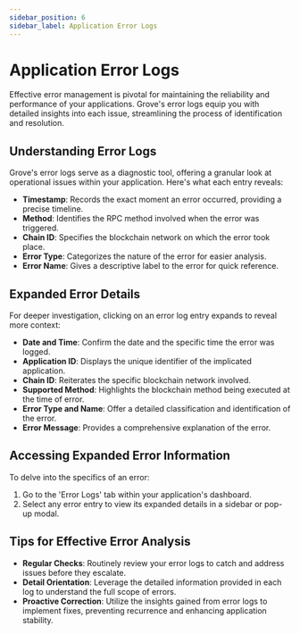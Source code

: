```yaml
---
sidebar_position: 6
sidebar_label: Application Error Logs
---
```


# Application Error Logs

Effective error management is pivotal for maintaining the reliability and performance of your applications. Grove's error logs equip you with detailed insights into each issue, streamlining the process of identification and resolution.

## Understanding Error Logs

Grove's error logs serve as a diagnostic tool, offering a granular look at operational issues within your application. Here's what each entry reveals:

- **Timestamp**: Records the exact moment an error occurred, providing a precise timeline.
- **Method**: Identifies the RPC method involved when the error was triggered.
- **Chain ID**: Specifies the blockchain network on which the error took place.
- **Error Type**: Categorizes the nature of the error for easier analysis.
- **Error Name**: Gives a descriptive label to the error for quick reference.

## Expanded Error Details

For deeper investigation, clicking on an error log entry expands to reveal more context:

- **Date and Time**: Confirm the date and the specific time the error was logged.
- **Application ID**: Displays the unique identifier of the implicated application.
- **Chain ID**: Reiterates the specific blockchain network involved.
- **Supported Method**: Highlights the blockchain method being executed at the time of error.
- **Error Type and Name**: Offer a detailed classification and identification of the error.
- **Error Message**: Provides a comprehensive explanation of the error.

## Accessing Expanded Error Information

To delve into the specifics of an error:

1. Go to the 'Error Logs' tab within your application's dashboard.
2. Select any error entry to view its expanded details in a sidebar or pop-up modal.

## Tips for Effective Error Analysis

- **Regular Checks**: Routinely review your error logs to catch and address issues before they escalate.
- **Detail Orientation**: Leverage the detailed information provided in each log to understand the full scope of errors.
- **Proactive Correction**: Utilize the insights gained from error logs to implement fixes, preventing recurrence and enhancing application stability.